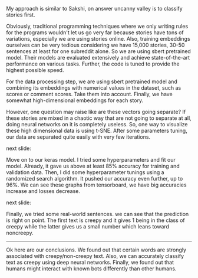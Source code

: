 My approach is similar to Sakshi, on answer uncanny valley is to classify stories first.

Obviously, traditional programming techniques where we only writing rules for the programs wouldn't let us go very far because stories have tons of variations, especially we are using stories online. Also, training embeddings ourselves can be very tedious considering we have 15,000 stories, 30-50 sentences at least for one subreddit alone. So we are using sbert pretrained model. Their models are evaluated extensively and achieve state-of-the-art performance on various tasks. Further, the code is tuned to provide the highest possible speed.

For the data processing step, we are using sbert pretrained model and combining its embeddings with numerical values in the dataset, such as scores or comment scores. Take them into account. Finally, we have somewhat high-dimensional embeddings for each story.

However, one question may raise like are these vectors going separate? If these stories are mixed in a chaotic way that are not going to separate at all, doing neural networks on it is completely useless. So, one way to visualize these high dimensional data is using t-SNE. After some parameters tuning, our data are separated quite easily with very few iterations.

next slide:

Move on to our keras model. I tried some hyperparameters and fit our model. Already, it gave us above at least 85% accuracy for training and validation data. Then, I did some hyperparameter tunings using a randomized search algorithm. It pushed our accuracy even further, up to 96%. We can see these graphs from tensorboard, we have big accuracies increase and losses decrease.

next slide:

Finally, we tried some real-world sentences. we can see that the prediction is right on point. The first text is creepy and it gives 1 being in the class of creepy while the latter gives us a small number which leans toward noncreepy.

---

Ok here are our conclusions. We found out that certain words are strongly associated with creepy/non-creepy text. Also, we can accurately classify text as creepy using deep neural networks. Finally, we found out that humans might interact with known bots differently than other humans.